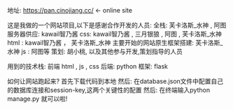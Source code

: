 地址: https://pan.cinojiang.cc/ <- online site

这是我做的一个网站项目,以下是感谢合作开发的人员:
全栈: 芙卡洛斯_水神 , 阿图
服务器供应: kawail智乃酱
css: kawail智乃酱 , 三月银狼 , 阿图 , 芙卡洛斯_水神
html : kawail智乃酱 ， 芙卡洛斯_水神
主要开始的网站原生框架搭建: 芙卡洛斯_水神
js : 阿图等
策划: 胡小桃,
以及其他参与开发,策划指导的人员

用到的技术栈:
前端
html , js , css 
后端:
python
框架:
flask

如何让网站跑起来?
首先下载代码到本地 
然后: 在database.json文件中配置自己的数据库连接和session-key,这两个关键性的配置 
然后: 在终端输入python manage.py
就可以啦!